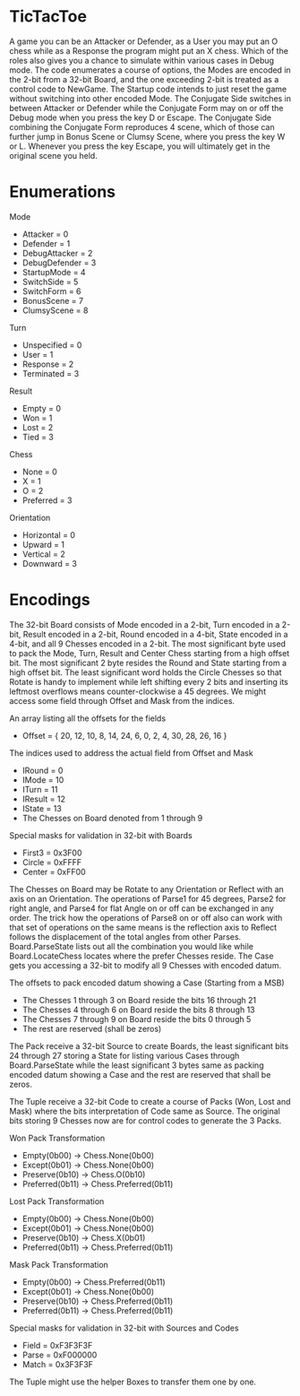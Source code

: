 # TicTacToe
A game you can be an Attacker or Defender, as a User you may put an O chess
while as a Response the program might put an X chess. Which of the roles also
gives you a chance to simulate within various cases in Debug mode. The code
enumerates a course of options, the Modes are encoded in the 2-bit from a 32-bit
Board, and the one exceeding 2-bit is treated as a control code to NewGame. The
Startup code intends to just reset the game without switching into other encoded
Mode. The Conjugate Side switches in between Attacker or Defender while the
Conjugate Form may on or off the Debug mode when you press the key D or Escape.
The Conjugate Side combining the Conjugate Form reproduces 4 scene, which of
those can further jump in Bonus Scene or Clumsy Scene, where you press the key W
or L. Whenever you press the key Escape, you will ultimately get in the original
scene you held.

# Enumerations
Mode
* Attacker = 0
* Defender = 1
* DebugAttacker = 2
* DebugDefender = 3
* StartupMode = 4
* SwitchSide = 5
* SwitchForm = 6
* BonusScene = 7
* ClumsyScene = 8

Turn
* Unspecified = 0
* User = 1
* Response = 2
* Terminated = 3

Result
* Empty = 0
* Won = 1
* Lost = 2
* Tied = 3

Chess
* None = 0
* X = 1
* O = 2
* Preferred = 3

Orientation
* Horizontal = 0
* Upward = 1
* Vertical = 2
* Downward = 3

# Encodings
The 32-bit Board consists of Mode encoded in a 2-bit, Turn encoded in a 2-bit,
Result encoded in a 2-bit, Round encoded in a 4-bit, State encoded in a 4-bit,
and all 9 Chesses encoded in a 2-bit. The most significant byte used to pack the
Mode, Turn, Result and Center Chess starting from a high offset bit. The most
significant 2 byte resides the Round and State starting from a high offset bit.
The least significant word holds the Circle Chesses so that Rotate is handy to
implement while left shifting every 2 bits and inserting its leftmost overflows
means counter-clockwise a 45 degrees. We might access some field through Offset
and Mask from the indices.

An array listing all the offsets for the fields
* Offset = { 20, 12, 10, 8, 14, 24, 6, 0, 2, 4, 30, 28, 26, 16 }

The indices used to address the actual field from Offset and Mask
* IRound = 0
* IMode = 10
* ITurn = 11
* IResult = 12
* IState = 13
* The Chesses on Board denoted from 1 through 9

Special masks for validation in 32-bit with Boards
* First3 = 0x3F00
* Circle = 0xFFFF
* Center = 0xFF00

The Chesses on Board may be Rotate to any Orientation or Reflect with an axis on
an Orientation. The operations of Parse1 for 45 degrees, Parse2 for right angle,
and Parse4 for flat Angle on or off can be exchanged in any order. The trick how
the operations of Parse8 on or off also can work with that set of operations on
the same means is the reflection axis to Reflect follows the displacement of the
total angles from other Parses. Board.ParseState lists out all the combination
you would like while Board.LocateChess locates where the prefer Chesses reside.
The Case gets you accessing a 32-bit to modify all 9 Chesses with encoded datum.

The offsets to pack encoded datum showing a Case (Starting from a MSB)
* The Chesses 1 through 3 on Board reside the bits 16 through 21
* The Chesses 4 through 6 on Board reside the bits 8 through 13
* The Chesses 7 through 9 on Board reside the bits 0 through 5
* The rest are reserved (shall be zeros)

The Pack receive a 32-bit Source to create Boards, the least significant bits
24 through 27 storing a State for listing various Cases through Board.ParseState
while the least significant 3 bytes same as packing encoded datum showing a Case
and the rest are reserved that shall be zeros.

The Tuple receive a 32-bit Code to create a course of Packs (Won, Lost and Mask)
where the bits interpretation of Code same as Source. The original bits storing
9 Chesses now are for control codes to generate the 3 Packs.

Won Pack Transformation
* Empty(0b00) -> Chess.None(0b00)
* Except(0b01) -> Chess.None(0b00)
* Preserve(0b10) -> Chess.O(0b10)
* Preferred(0b11) -> Chess.Preferred(0b11)

Lost Pack Transformation
* Empty(0b00) -> Chess.None(0b00)
* Except(0b01) -> Chess.None(0b00)
* Preserve(0b10) -> Chess.X(0b01)
* Preferred(0b11) -> Chess.Preferred(0b11)

Mask Pack Transformation
* Empty(0b00) -> Chess.Preferred(0b11)
* Except(0b01) -> Chess.None(0b00)
* Preserve(0b10) -> Chess.Preferred(0b11)
* Preferred(0b11) -> Chess.Preferred(0b11)

Special masks for validation in 32-bit with Sources and Codes
* Field = 0xF3F3F3F
* Parse = 0xF000000
* Match = 0x3F3F3F

The Tuple might use the helper Boxes to transfer them one by one.
